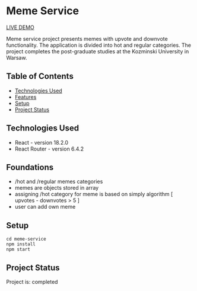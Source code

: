 # Meme Service

<a href="https://meme-service.netlify.app">LIVE DEMO</a>

Meme service project presents memes with upvote and downvote functionality. The application is divided into hot and regular categories. The project completes the post-graduate studies at the Kozminski University in Warsaw.

## Table of Contents

- [Technologies Used](#technologies-used)
- [Features](#features)
- [Setup](#setup)
- [Project Status](#project-status)

## Technologies Used

- React - version 18.2.0
- React Router - version 6.4.2

## Foundations

- /hot and /regular memes categories
- memes are objects stored in array
- assigning /hot category for meme is based on simply algorithm [ upvotes - downvotes > 5 ]
- user can add own meme

## Setup

    cd meme-service
    npm install
    npm start

## Project Status

Project is: completed
